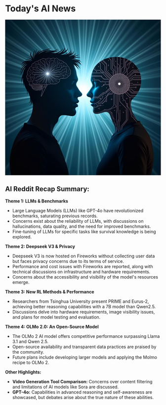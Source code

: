 
# Today's AI News

![Todays Image](pictures/20250106_101503.png)

## AI Reddit Recap Summary:

**Theme 1: LLMs & Benchmarks**

- Large Language Models (LLMs) like GPT-4o have revolutionized benchmarks, saturating previous records.
- Concerns exist about the reliability of LLMs, with discussions on hallucinations, data quality, and the need for improved benchmarks. 
- Fine-tuning of LLMs for specific tasks like survival knowledge is being explored.

**Theme 2: Deepseek V3 & Privacy**

- Deepseek V3 is now hosted on Fireworks without collecting user data but faces privacy concerns due to its terms of service.
- Performance and cost issues with Fireworks are reported, along with technical discussions on infrastructure and hardware requirements.
- Concerns about the accessibility and visibility of the model's resources emerge.

**Theme 3: New RL Methods & Performance**

- Researchers from Tsinghua University present PRIME and Eurus-2, achieving better reasoning capabilities with a 7B model than Qwen2.5.
- Discussions delve into hardware requirements, image visibility issues, and plans for model testing and evaluation.

**Theme 4: OLMo 2.0: An Open-Source Model**

- The OLMo 2 AI model offers competitive performance surpassing Llama 3.1 and Qwen 2.5.
- Open-source availability and transparent data practices are praised by the community.
- Future plans include developing larger models and applying the Molmo recipe to OLMo 2.

**Other Highlights:**

- **Video Generation Tool Comparison:** Concerns over content filtering and limitations of AI models like Sora are discussed.
- **GPT-4o:** Capabilities in advanced reasoning and self-awareness are showcased, but debates arise about the true nature of these abilities.
